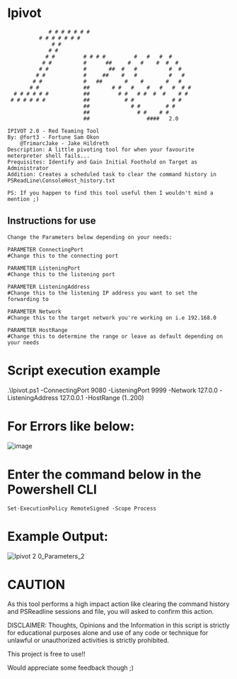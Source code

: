 # Ipivot
                 # # # # # # #
              # # # # # # #
                  # #           
                 # #            
                # #         # # # #         #   #   #  #
               # #          #      ##     #   #    #  #  # 
              # #           #       ##  #   #          #  #   
             # #            #     ##    #   #          #   #  
            # #             #   ##       #    #       #   #
           # #              ##       # #   #    #   #   #  # #   
      # # # # # #           ##         # #   # #  #  #    # #
     # # # # # #            ##           # #            # #    
                            ##             # #        # #                   
                            ##               # #    # #                       
                            ##                  ####   2.0
                        
    IPIVOT 2.0 - Red Teaming Tool
    By: @fort3 - Fortune Sam Okon
        @TrimarcJake - Jake Hildreth
    Description: A little pivoting tool for when your favourite meterpreter shell fails...
    Prequisites: Identify and Gain Initial Foothold on Target as Administrator
    Addition: Creates a scheduled task to clear the command history in PSReadLine\ConsoleHost_history.txt
    
    PS: If you happen to find this tool useful then I wouldn't mind a mention ;)

## Instructions for use

    Change the Parameters below depending on your needs:

    PARAMETER ConnectingPort
    #Change this to the connecting port 

    PARAMETER ListeningPort
    #Change this to the listening port 

    PARAMETER ListeningAddress
    #Change this to the listening IP address you want to set the forwarding to 

    PARAMETER Network
    #Change this to the target network you're working on i.e 192.168.0 

    PARAMETER HostRange
    #Change this to determine the range or leave as default depending on your needs

# Script execution example
   .\Ipivot.ps1 -ConnectingPort 9080 -ListeningPort 9999 -Network 127.0.0 -ListeningAddress 127.0.0.1 -HostRange (1..200)

    
# For Errors like below:

![image](https://github.com/user-attachments/assets/f6e6d43b-e397-43e9-b617-0db74ff1cb89)

# Enter the command below in the Powershell CLI
    Set-ExecutionPolicy RemoteSigned -Scope Process

# Example Output:
![Ipivot 2 0_Parameters_2](https://github.com/user-attachments/assets/ab1cdf83-1713-4908-8f73-be244a837da2)

# CAUTION
As this tool performs a high impact action like clearing the command history and PSReadline sessions and file, you will asked to confirm this action.

DISCLAIMER: Thoughts, Opinions and the Information in this script is strictly for educational purposes alone and use of any code or technique for unlawful or unauthorized activities is strictly prohibited.

This project is free to use!!

Would appreciate some feedback though ;)
